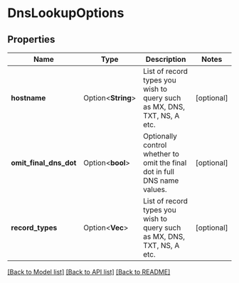 # DnsLookupOptions

## Properties

| Name                   | Type                    | Description                                                               | Notes      |
| ---------------------- | ----------------------- | ------------------------------------------------------------------------- | ---------- |
| **hostname**           | Option<**String**>      | List of record types you wish to query such as MX, DNS, TXT, NS, A etc.   | [optional] |
| **omit_final_dns_dot** | Option<**bool**>        | Optionally control whether to omit the final dot in full DNS name values. | [optional] |
| **record_types**       | Option<**Vec<String>**> | List of record types you wish to query such as MX, DNS, TXT, NS, A etc.   | [optional] |

[[Back to Model list]](../README#documentation-for-models) [[Back to API list]](../README#documentation-for-api-endpoints) [[Back to README]](../README)
